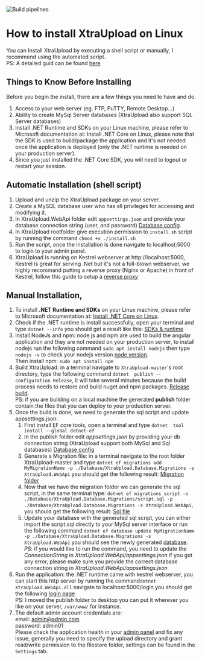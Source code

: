 ![Build pipelines](https://github.com/veteran1/XtraUpload/workflows/Build%20pipelines/badge.svg)


# How to install XtraUpload on Linux
You can Install XtraUpload by executing a shell script or manually, I recommend using the automated script.  
PS: A detailed guid can be found [here](https://soft-valley.net/how-to-install-xtraupload/)
## Things to Know Before Installing
Before you begin the install, there are a few things you need to have and do.
1. Access to your web server (eg. FTP, PuTTY, Remote Desktop...)
1. Ability to create MySql Server databases (XtraUpload also support SQL Server databases)
1. Install .NET Runtime and SDKs on your Linux machine, please refer to Microsoft documentation at: Install .NET Core on Linux, please note that the SDK is used to build/package the application and it's not needed once the application is deployed (only the .NET runtime is needed on your production server).
1. Since you just installed the .NET Core SDK, you will need to logout or restart your session.
## Automatic Installation (shell script)
1. Upload and unzip the XtraUpload package on your server.
1. Create a MySQL database user who has all privileges for accessing and modifying it.
1. In XtraUpload.WebApi folder edit `appsettings.json` and provide your database connection string (user, and password) [Database config](https://photos.app.goo.gl/fqz4A5WC5Yrhb1Z38).
1. In XtraUpload rootfolder give execution permission to `install.sh` script by running the command `chmod +x ./install.sh`
1. Run the script, once the installation is done navigate to localhost:5000 to login to your admin panel.
1. XtraUpload is running on Kestrel webserver at http://localhost:5000, Kestrel is great for serving .Net but it's not a full-blown webserver, we highly recommand putting a reverse proxy (Nginx or Apache) in front of Kestrel, follow this guide to setup a [reverse proxy](https://docs.microsoft.com/en-us/aspnet/core/host-and-deploy/linux-nginx?view=aspnetcore-3.1#configure-a-reverse-proxy-server)
## Manual Installation, 

1. To install **.NET Runtime and SDKs** on your Linux machine, please refer to Microsoft documentation at:
[Install .NET Core on Linux](https://docs.microsoft.com/en-us/dotnet/core/install/linux).
1. Check if the .NET runtime is install successfully, open your terminal and type `dotnet --info` you should get a result like this:
[SDKs & runtime](https://photos.google.com/share/AF1QipOPxqzGwFwxSRmboRJUBE5V2AJStsU_-hoOhFZZb9dcnsbZXqHZceZDCr9T1eulRg/photo/AF1QipN76ujJrqiwJW250M7Ioh_6yyMAljXqyTSdubX8?key=TXRBSTNLbW9UUktYRVhsSjJFRVFkc2V2NFFRT1ZB)
1. Install NodeJs and npm: node js and npm are used to build the angular application and they are not needed on your production server, to install nodejs run the following command `sudo apt install nodejs` then type `nodejs -v` to check your nodejs version [node version](https://photos.app.goo.gl/tvLbAGkMuz5AXCnp7).  
 Then install npm: `sudo apt install npm`
1. Build XtraUpload: in a terminal navigate to `XtraUpload-master`'s root directory, type the following command `dotnet  publish --configuration Release`, it will take several minutes because the build process needs to restore and build nuget and npm packages. [Release build](https://photos.app.goo.gl/hA8q1Fw8iZL5NwjD9).   
 PS: if you are building on a local machine the generated **publish** folder contain the files that you can deploy to your production server.
1. Once the build is done, we need to generate the sql script and update appsettings.json:
   1. First install EF core tools, open a terminal and type `dotnet  tool install --global dotnet-ef`
   1. In the publish folder edit *appsettings.json* by providing your db connection string (XtraUpload support both MySql and Sql databases) [Database config](https://photos.app.goo.gl/fqz4A5WC5Yrhb1Z38)
   1. Generate a Migration file: in a terminal navigate to the root folder XtraUpload-master and type 
 `dotnet ef migrations add MyMigrationName -p ./Database/XtraUpload.Database.Migrations -s XtraUpload.WebApi` you should get the following result:  [Migration folder](https://photos.app.goo.gl/4GoWuAocxoKHYVLw8)
   1. Now that we have the migration folder we can generate the sql script, in the same terminal type: `dotnet ef migrations script -o ./Database/XtraUpload.Database.Migrations/script.sql -p ./Database/XtraUpload.Database.Migrations -s XtraUpload.WebApi`, you should get the following result: [Sql file](https://photos.app.goo.gl/cJgnnNq3nxwaLhvCA)
   1. Update your database with the generated sql script, you can either import the script.sql directly to your MySql server interface or run the following command 
 `dotnet ef database update MyMigrationName -p ./Database/XtraUpload.Database.Migrations -s XtraUpload.WebApi` you should see the newly generated  [database](https://photos.app.goo.gl/z5XZvwgKRb4KBzaW9).  
 *PS*: if you would like to run the command, you need to update the *ConnectionString* in *XtraUpload.WebApi/appsettings.json*
 if you got any error, please make sure you provide the correct database connection string in _XtraUpload.WebApi/appsettings.json_
1. Run the application: the .NET runtime came with kestrel webserver, you can start  this http server by running the command`dotnet XtraUpload.WebApi.dll` navigate to localhost:5000/login you should get the following [login page](https://photos.app.goo.gl/TLerv4DRMrUU9tgZ8)  
PS: I moved the publish folder to desktop you can put it wherever you like on your server, `/var/www/` for instance.
1. The default admin account credentials are:  
	email: admin@admin.com  
	password: admin01  
	Please check the application health in your [admin panel](https://photos.app.goo.gl/1tqTDfphSde14zSf8) 
	and fix any issue, generally you need to specify the upload directory and grant read/write permission to 	the filestore folder, settings can be found in the `Settings` tab.
